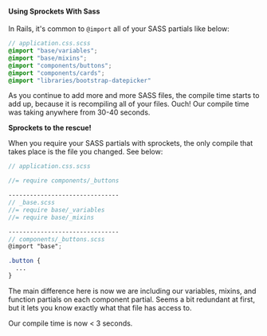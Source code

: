 #### Using Sprockets With Sass

In Rails, it's common to `@import` all of your SASS partials like below:

```scss
// application.css.scss
@import "base/variables";
@import "base/mixins";
@import "components/buttons";
@import "components/cards";
@import "libraries/bootstrap-datepicker"
```

As you continue to add more and more SASS files, the compile time starts to add
up, because it is recompiling all of your files. Ouch! Our compile time was
taking anywhere from 30-40 seconds.

**Sprockets to the rescue!**

When you require your SASS partials with sprockets, the only compile that takes
place is the file you changed. See below:

```scss
// application.css.scss

//= require components/_buttons

-------------------------------
// _base.scss
//= require base/_variables
//= require base/_mixins

-------------------------------
// components/_buttons.scss
@import "base";

.button {
  ...
}
```

The main difference here is now we are including our variables, mixins, and
function partials on each component partial. Seems a bit redundant at first,
but it lets you know exactly what that file has access to.

Our compile time is now < 3 seconds.
